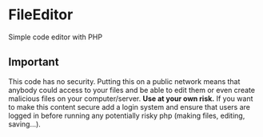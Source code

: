 # FileEditor
Simple code editor with PHP

## Important
This code has no security. Putting this on a public network means that anybody could access to your files and be able to edit them or even create malicious files on your computer/server. **Use at your own risk.** If you want to make this content secure add a login system and ensure that users are logged in before running any potentially risky php (making files, editing, saving...).
